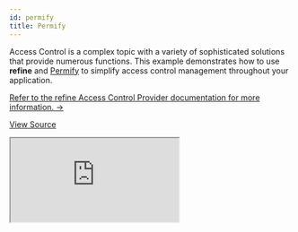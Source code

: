 ```yaml
---
id: permify
title: Permify
---
```


Access Control is a complex topic with a variety of sophisticated solutions that provide numerous functions. This example demonstrates how to use **refine** and [Permify](https://www.permify.co/) to simplify access control management throughout your application.

[Refer to the refine Access Control Provider documentation for more information. →](/docs/core/providers/accessControl-provider/)

[View Source](https://github.com/Permify/permify-refine)

<iframe loading="lazy" src="https://stackblitz.com//github/Permify/permify-refine?embed=1&view=preview&theme=dark&preset=node"
    style={{width: "100%", height:"80vh", border: "0px", borderRadius: "8px", overflow:"hidden"}}
    title="access-control-permify-react"
></iframe>
